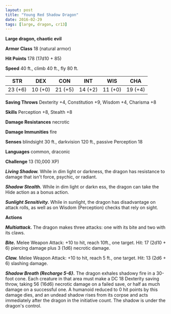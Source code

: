 ```yaml
---
layout: post
title: "Young Red Shadow Dragon"
date: 2016-02-29
tags: [large, dragon, cr13]
---
```


**Large dragon, chaotic evil**

**Armor Class** 18 (natural armor)

**Hit Points** 178 (17d10 + 85)

**Speed** 40 ft., climb 40 ft., fly 80 ft.

|   STR   |   DEX   |   CON   |   INT   |   WIS   |   CHA   |
|:-----:|:-----:|:-----:|:-----:|:-----:|:-----:|
| 23 (+6) | 10 (+0) | 21 (+5) | 14 (+2) | 11 (+0) | 19 (+4) |

**Saving Throws** Dexterity +4, Constitution +9, Wisdom +4, Charisma +8

**Skills** Perception +8, Stealth +8

**Damage Resistances** necrotic

**Damage Immunities** fire

**Senses** blindsight 30 ft., darkvision 120 ft., passive Perception 18

**Languages** common, draconic

**Challenge** 13 (10,000 XP)

***Living Shadow.*** While in dim light or darkness, the dragon has
resistance to damage that isn't force, psychic, or radiant.

***Shadow Stealth.*** While in dim light or darkn ess, the dragon can
take the Hide action as a bonus action.

***Sunlight Sensitivity.*** While in sunlight, the dragon has
disadvantage on attack rolls, as well as on Wisdom
(Perception) checks that rely on sight.

**Actions** 

***Multiattack.*** The dragon makes three attacks: one with its bite
and two with its claws.

***Bite.*** Melee Weapon Attack: +10 to hit, reach 10ft., one
target. Hit: 17 (2d10 + 6) piercing damage plus 3 (1d6)
necrotic damage.

***Claw.*** Melee Weapon Attack: +10 to hit, reach 5 ft., one target.
Hit: 13 (2d6 + 6) slashing damage.

***Shadow Breath (Recharge 5-6}.*** The dragon exhales shadowy
fire in a 30-foot cone. Each creature in that area must make
a DC 18 Dexterity saving throw, taking 56 (16d6) necrotic
damage on a failed save, or half as much damage on a
successful one. A humanoid reduced to 0 hit points by this
damage dies, and an undead shadow rises from its corpse and
acts immediately after the dragon in the initiative count. The
shadow is under the dragon's control.
